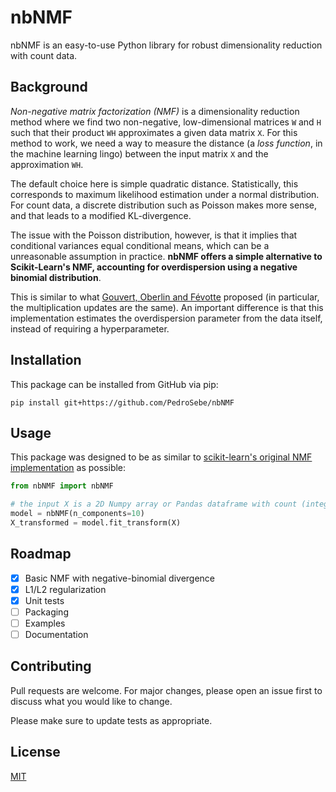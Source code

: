 # nbNMF
nbNMF is an easy-to-use Python library for robust dimensionality reduction with count data.

## Background
*Non-negative matrix factorization (NMF)* is a dimensionality reduction method where we find two non-negative, low-dimensional matrices `W` and `H`  such that their product `WH` approximates a given data matrix `X`. For this method to work, we need a way to measure the distance (a *loss function*, in the machine learning lingo) between the input matrix `X` and the approximation `WH`.

The default choice here is simple quadratic distance. Statistically, this corresponds to maximum likelihood estimation under a normal distribution. For count data, a discrete distribution such as Poisson makes more sense, and that leads to a modified KL-divergence.

The issue with the Poisson distribution, however, is that it implies that conditional variances equal conditional means, which can be a unreasonable assumption  in practice. **nbNMF offers a simple alternative to Scikit-Learn's NMF, accounting for overdispersion using a negative binomial distribution**.

This is similar to what [Gouvert, Oberlin and Févotte](https://arxiv.org/abs/1801.01708) proposed (in particular, the multiplication updates are the same). An important difference is that this implementation estimates the overdispersion parameter from the data itself, instead of requiring a hyperparameter.

## Installation
This package can be installed from GitHub via pip:
```
pip install git+https://github.com/PedroSebe/nbNMF
```

## Usage
This package was designed to be as similar to [scikit-learn's original NMF implementation](https://scikit-learn.org/stable/modules/generated/sklearn.decomposition.NMF.html) as possible:
```python
from nbNMF import nbNMF

# the input X is a 2D Numpy array or Pandas dataframe with count (integer) data
model = nbNMF(n_components=10)
X_transformed = model.fit_transform(X)
```

## Roadmap
- [x] Basic NMF with negative-binomial divergence
- [x] L1/L2 regularization
- [x] Unit tests
- [ ] Packaging
- [ ] Examples
- [ ] Documentation

## Contributing
Pull requests are welcome. For major changes, please open an issue first to discuss what you would like to change.

Please make sure to update tests as appropriate.

## License
[MIT](https://choosealicense.com/licenses/mit/)